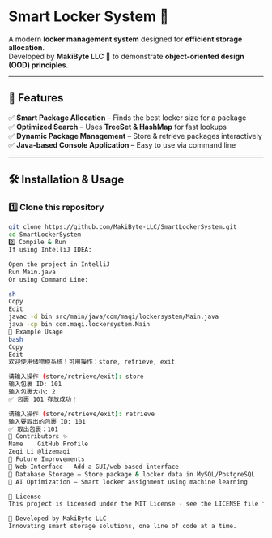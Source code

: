 # Smart Locker System 🚀

A modern **locker management system** designed for **efficient storage allocation**.  
Developed by **MakiByte LLC** 🏢 to demonstrate **object-oriented design (OOD) principles**.

---

## 🌟 Features
✅ **Smart Package Allocation** – Finds the best locker size for a package  
✅ **Optimized Search** – Uses **TreeSet & HashMap** for fast lookups  
✅ **Dynamic Package Management** – Store & retrieve packages interactively  
✅ **Java-based Console Application** – Easy to use via command line  

---

## 🛠 Installation & Usage

### 1️⃣ Clone this repository
```sh
git clone https://github.com/MakiByte-LLC/SmartLockerSystem.git
cd SmartLockerSystem
2️⃣ Compile & Run
If using IntelliJ IDEA:

Open the project in IntelliJ
Run Main.java
Or using Command Line:

sh
Copy
Edit
javac -d bin src/main/java/com/maqi/lockersystem/Main.java
java -cp bin com.maqi.lockersystem.Main
🎯 Example Usage
bash
Copy
Edit
欢迎使用储物柜系统！可用操作：store, retrieve, exit

请输入操作 (store/retrieve/exit): store
输入包裹 ID: 101
输入包裹大小: 2
✅ 包裹 101 存放成功！

请输入操作 (store/retrieve/exit): retrieve
输入要取出的包裹 ID: 101
✅ 取出包裹：101
👥 Contributors ✨
Name	GitHub Profile
Zeqi Li	@lizemaqi
🔮 Future Improvements
🔹 Web Interface – Add a GUI/web-based interface
🔹 Database Storage – Store package & locker data in MySQL/PostgreSQL
🔹 AI Optimization – Smart locker assignment using machine learning

📜 License
This project is licensed under the MIT License - see the LICENSE file for details.

🚀 Developed by MakiByte LLC
Innovating smart storage solutions, one line of code at a time.
